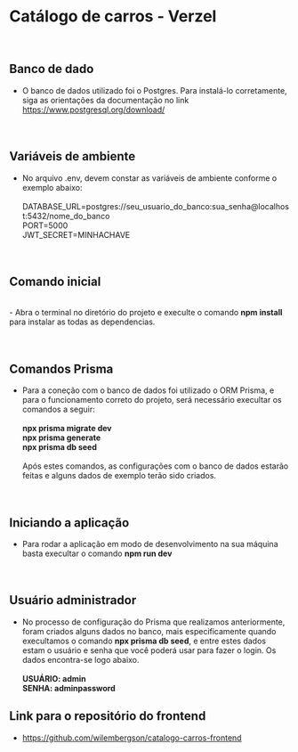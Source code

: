 # Catálogo de carros - Verzel
</br>

## Banco de dado
- O banco de dados utilizado foi o Postgres. Para instalá-lo corretamente, siga as orientações da documentação no link https://www.postgresql.org/download/
</br></br></br>
## Variáveis de ambiente
- No arquivo .env, devem constar as variáveis de ambiente conforme o exemplo abaixo:</br></br>
DATABASE_URL=postgres://seu_usuario_do_banco:sua_senha@localhost:5432/nome_do_banco</br>
PORT=5000</br>
JWT_SECRET=MINHACHAVE
</br></br></br>

## Comando inicial
</br>
- Abra o terminal no diretório do projeto e execulte o comando <strong>npm install</strong> para instalar as todas as dependencias.
</br></br></br>

## Comandos Prisma
- Para a coneção com o banco de dados foi utilizado o ORM Prisma, e para o funcionamento correto do projeto, será necessário execultar os comandos a seguir:</br></br>
<strong>npx prisma migrate dev</strong></br>
<strong>npx prisma generate</strong></br>
<strong>npx prisma db seed</strong></br></br>
Após estes comandos, as configurações com o banco de dados estarão feitas e alguns dados de exemplo terão sido criados.
</br></br></br>

## Iniciando a aplicação
- Para rodar a aplicação em modo de desenvolvimento na sua máquina basta execultar o comando <strong>npm run dev</strong>
</br></br></br>

## Usuário administrador
- No processo de configuração do Prisma que realizamos anteriormente, foram criados alguns dados no banco, mais especificamente quando execultamos o comando <strong>npx prisma db seed</strong>, e entre estes dados estam o usuário e senha que você poderá usar para fazer o login. Os dados encontra-se logo abaixo.</br></br>
<strong>USUÁRIO: admin</strong></br>
<strong>SENHA: adminpassword</strong>

## Link para o repositório do frontend
- https://github.com/wilembergson/catalogo-carros-frontend